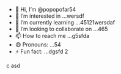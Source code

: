 - 👋 Hi, I’m @popopofar54
- 👀 I’m interested in ...wersdf
- 🌱 I’m currently learning ...45121wersdaf
- 💞️ I’m looking to collaborate on ...465
- 📫 How to reach me ...g5sfda
- 😄 Pronouns: ...54
- ⚡ Fun fact: ...dgsfd
2
<!---
popopofar/popopofar is a ✨ special ✨ repository because its `README.md` (this file) appears on your GitHub profile.ggf
You can click the Preview link to take a look at your changes.
--->
c
asd
